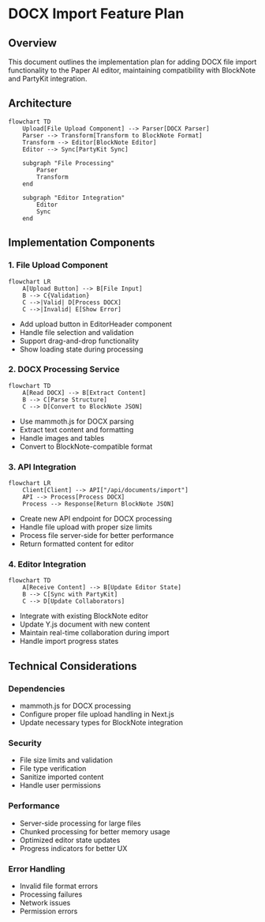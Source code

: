 # DOCX Import Feature Plan

## Overview

This document outlines the implementation plan for adding DOCX file import functionality to the Paper AI editor, maintaining compatibility with BlockNote and PartyKit integration.

## Architecture

```mermaid
flowchart TD
    Upload[File Upload Component] --> Parser[DOCX Parser]
    Parser --> Transform[Transform to BlockNote Format]
    Transform --> Editor[BlockNote Editor]
    Editor --> Sync[PartyKit Sync]

    subgraph "File Processing"
        Parser
        Transform
    end

    subgraph "Editor Integration"
        Editor
        Sync
    end
```

## Implementation Components

### 1. File Upload Component

```mermaid
flowchart LR
    A[Upload Button] --> B[File Input]
    B --> C{Validation}
    C -->|Valid| D[Process DOCX]
    C -->|Invalid| E[Show Error]
```

- Add upload button in EditorHeader component
- Handle file selection and validation
- Support drag-and-drop functionality
- Show loading state during processing

### 2. DOCX Processing Service

```mermaid
flowchart TD
    A[Read DOCX] --> B[Extract Content]
    B --> C[Parse Structure]
    C --> D[Convert to BlockNote JSON]
```

- Use mammoth.js for DOCX parsing
- Extract text content and formatting
- Handle images and tables
- Convert to BlockNote-compatible format

### 3. API Integration

```mermaid
flowchart LR
    Client[Client] --> API["/api/documents/import"]
    API --> Process[Process DOCX]
    Process --> Response[Return BlockNote JSON]
```

- Create new API endpoint for DOCX processing
- Handle file upload with proper size limits
- Process file server-side for better performance
- Return formatted content for editor

### 4. Editor Integration

```mermaid
flowchart TD
    A[Receive Content] --> B[Update Editor State]
    B --> C[Sync with PartyKit]
    C --> D[Update Collaborators]
```

- Integrate with existing BlockNote editor
- Update Y.js document with new content
- Maintain real-time collaboration during import
- Handle import progress states

## Technical Considerations

### Dependencies

- mammoth.js for DOCX processing
- Configure proper file upload handling in Next.js
- Update necessary types for BlockNote integration

### Security

- File size limits and validation
- File type verification
- Sanitize imported content
- Handle user permissions

### Performance

- Server-side processing for large files
- Chunked processing for better memory usage
- Optimized editor state updates
- Progress indicators for better UX

### Error Handling

- Invalid file format errors
- Processing failures
- Network issues
- Permission errors
